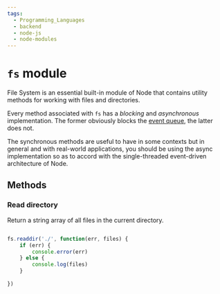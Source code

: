 ```yaml
---
tags:
  - Programming_Languages
  - backend
  - node-js
  - node-modules
---
```


# `fs` module

File System is an essential built-in module of Node that contains utility methods for working with files and directories.

Every method associated with `fs` has a *blocking* and *asynchronous* implementation. The former obviously blocks the [event queue](Event%20queue.md), the latter does not. 

The synchronous methods are useful to have in some contexts but in general and with real-world applications, you should be using the async implementation so as to accord with the single-threaded event-driven architecture of Node.

## Methods

### Read directory

Return a string array of all files in the current directory. 

````js

fs.readdir('./', function(err, files) {
	if (err) {
		console.error(err)
	} else {
		console.log(files)	
	}
	
})
````
